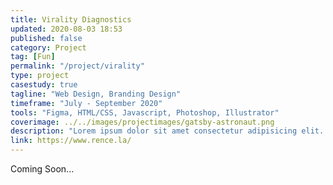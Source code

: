 ```yaml
---
title: Virality Diagnostics
updated: 2020-08-03 18:53
published: false
category: Project
tag: [Fun]
permalink: "/project/virality"
type: project
casestudy: true
tagline: "Web Design, Branding Design"
timeframe: "July - September 2020"
tools: "Figma, HTML/CSS, Javascript, Photoshop, Illustrator"
coverimage: ../../images/projectimages/gatsby-astronaut.png
description: "Lorem ipsum dolor sit amet consectetur adipisicing elit. Veritatis sapiente obcaecati id enim libero quaerat nihil molestiae fugiat dicta? Quasi laudantium voluptas veniam soluta quos, perspiciatis ducimus enim? Libero, voluptatum."
link: https://www.rence.la/
---
```


<div class="csblock" id="overview"> 
    Coming Soon... 
</div>
